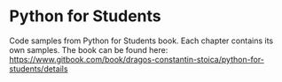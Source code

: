 # Python for Students
Code samples from Python for Students book. Each chapter contains its own samples.
The book can be found here: https://www.gitbook.com/book/dragos-constantin-stoica/python-for-students/details
